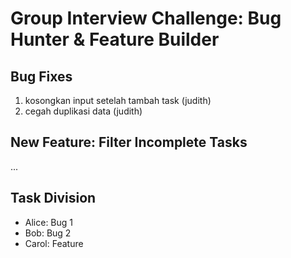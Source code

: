 # Group Interview Challenge: Bug Hunter & Feature Builder

## Bug Fixes
1. kosongkan input setelah tambah task (judith)
2. cegah duplikasi data (judith)

## New Feature: Filter Incomplete Tasks
...

## Task Division
- Alice: Bug 1
- Bob: Bug 2
- Carol: Feature
